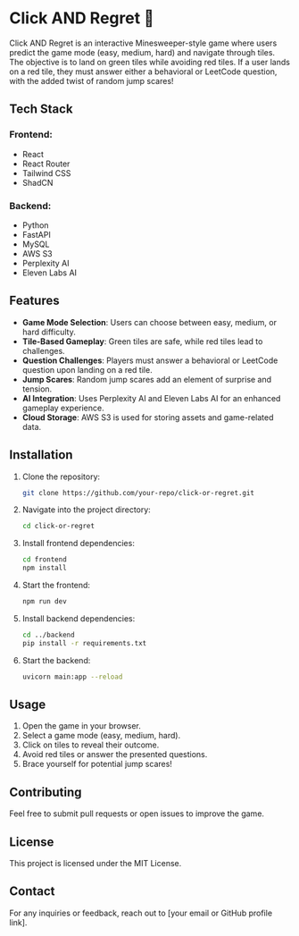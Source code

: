 # Click AND Regret 🚀

Click AND Regret is an interactive Minesweeper-style game where users predict the game mode (easy, medium, hard) and navigate through tiles. The objective is to land on green tiles while avoiding red tiles. If a user lands on a red tile, they must answer either a behavioral or LeetCode question, with the added twist of random jump scares!

## Tech Stack

### Frontend:
- React
- React Router
- Tailwind CSS
- ShadCN

### Backend:
- Python
- FastAPI
- MySQL
- AWS S3
- Perplexity AI
- Eleven Labs AI

## Features
- **Game Mode Selection**: Users can choose between easy, medium, or hard difficulty.
- **Tile-Based Gameplay**: Green tiles are safe, while red tiles lead to challenges.
- **Question Challenges**: Players must answer a behavioral or LeetCode question upon landing on a red tile.
- **Jump Scares**: Random jump scares add an element of surprise and tension.
- **AI Integration**: Uses Perplexity AI and Eleven Labs AI for an enhanced gameplay experience.
- **Cloud Storage**: AWS S3 is used for storing assets and game-related data.

## Installation

1. Clone the repository:
   ```sh
   git clone https://github.com/your-repo/click-or-regret.git
   ```
2. Navigate into the project directory:
   ```sh
   cd click-or-regret
   ```
3. Install frontend dependencies:
   ```sh
   cd frontend
   npm install
   ```
4. Start the frontend:
   ```sh
   npm run dev
   ```
5. Install backend dependencies:
   ```sh
   cd ../backend
   pip install -r requirements.txt
   ```
6. Start the backend:
   ```sh
   uvicorn main:app --reload
   ```

## Usage
1. Open the game in your browser.
2. Select a game mode (easy, medium, hard).
3. Click on tiles to reveal their outcome.
4. Avoid red tiles or answer the presented questions.
5. Brace yourself for potential jump scares!

## Contributing
Feel free to submit pull requests or open issues to improve the game.

## License
This project is licensed under the MIT License.

## Contact
For any inquiries or feedback, reach out to [your email or GitHub profile link].
